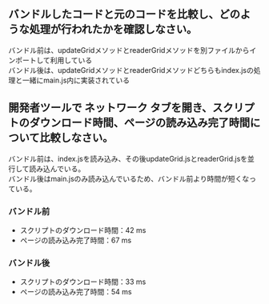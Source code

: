 ## バンドルしたコードと元のコードを比較し、どのような処理が行われたかを確認しなさい。

バンドル前は、updateGridメソッドとreaderGridメソッドを別ファイルからインポートして利用している  
バンドル後は、updateGridメソッドとreaderGridメソッドどちらもindex.jsの処理と一緒にmain.js内に実装されている

## 開発者ツールで ネットワーク タブを開き、スクリプトのダウンロード時間、ページの読み込み完了時間について比較しなさい。

バンドル前は、index.jsを読み込み、その後updateGrid.jsとreaderGrid.jsを並行して読み込んでいる。  
バンドル後はmain.jsのみ読み込んでいるため、バンドル前より時間が短くなっている。

### バンドル前

- スクリプトのダウンロード時間：42 ms
- ページの読み込み完了時間：67 ms

### バンドル後

- スクリプトのダウンロード時間：33 ms
- ページの読み込み完了時間：54 ms
